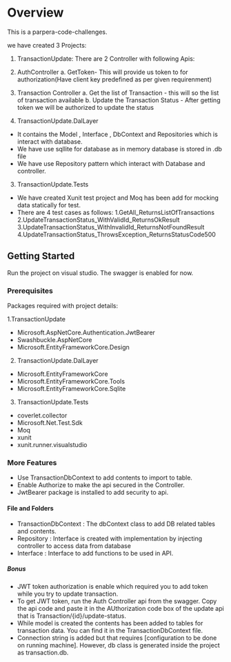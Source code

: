   # Overview

This is a parpera-code-challenges. 

we have created 3 Projects:
1. TransactionUpdate: 
There are  2 Controller with following Apis:

  1. AuthController
    a.  GetToken- This will provide us token to for authorization(Have client key predefined as per given requirenment)
    
  2. Transaction Controller
    a. Get the list of Transaction - this will so the list of transaction available
    b. Update the Transaction Status - After getting token we will be authorized to update the status
2. TransactionUpdate.DalLayer
- It contains the Model , Interface , DbContext and Repositories which is interact with database.
- We have use sqllite for database as in memory database is stored in .db file 
- We have use Repository pattern which interact with Database and controller.

3. TransactionUpdate.Tests
- We have created Xunit test project and Moq has been add for mocking data statically for test.
- There are 4 test cases as follows: 
  1.GetAll_ReturnsListOfTransactions
  2.UpdateTransactionStatus_WithValidId_ReturnsOkResult
  3.UpdateTransactionStatus_WithInvalidId_ReturnsNotFoundResult
  4.UpdateTransactionStatus_ThrowsException_ReturnsStatusCode500

## Getting Started
Run the project on visual studio. The swagger is enabled for now.

### Prerequisites
Packages required with project details:

1.TransactionUpdate
- Microsoft.AspNetCore.Authentication.JwtBearer
- Swashbuckle.AspNetCore
- Microsoft.EntityFrameworkCore.Design
2. TransactionUpdate.DalLayer
- Microsoft.EntityFrameworkCore
- Microsoft.EntityFrameworkCore.Tools
- Microsoft.EntityFrameworkCore.Sqlite
3. TransactionUpdate.Tests
- coverlet.collector
- Microsoft.Net.Test.Sdk
- Moq
- xunit
- xunit.runner.visualstudio


### More Features
- Use TransactionDbContext to add contents to import to table.
- Enable Authorize to make the api secured in the Controller.
- JwtBearer package is installed to add security to api.

#### File and Folders
- TransactionDbContext : The dbContext class to add DB related tables and contents.
- Repository  : Interface is created with implementation by injecting controller to access data from database
- Interface : Interface to add functions to be used in API.

##### Bonus

- JWT token authorization is enable which required you to add token while you try to update transaction.
- To get JWT token, run the Auth Controller api from the swagger. Copy the api code and paste it in the AUthorization code box of the update api that is Transaction/{id}/update-status.
- While model is created the contents has been added to tables for transaction data. You can find it in the TransactionDbContext file. 
- Connection string is added but that requires [configuration to be done on running machine]. However, db class is generated inside the project as transaction.db.
